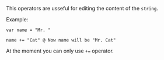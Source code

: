 This operators are usseful for editing the content of the `string`.

Example:
```
var name = "Mr. "

name += "Cat" @ Now name will be "Mr. Cat"
```

At the moment you can only use `+=` operator.
